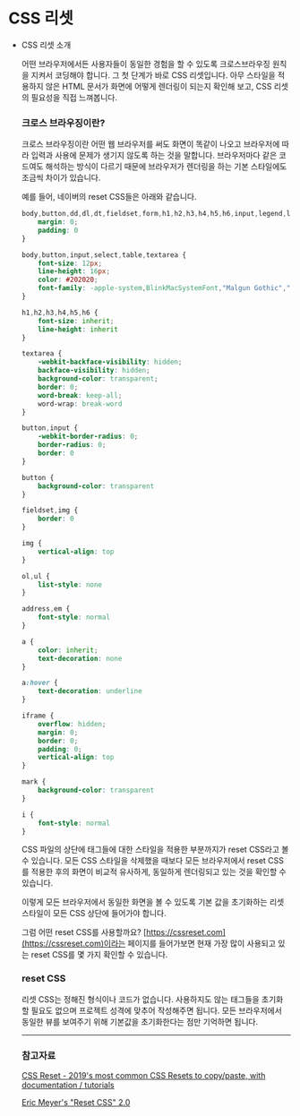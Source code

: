 # CSS 리셋

- CSS 리셋 소개

    어떤 브라우저에서든 사용자들이 동일한 경험을 할 수 있도록 크로스브라우징 원칙을 지켜서 코딩해야 합니다.
    그 첫 단계가 바로 CSS 리셋입니다.
    아무 스타일을 적용하지 않은 HTML 문서가 화면에 어떻게 렌더링이 되는지 확인해 보고, CSS 리셋의 필요성을 직접 느껴봅니다.

    ### 크로스 브라우징이란?

    크로스 브라우징이란 어떤 웹 브라우저를 써도 화면이 똑같이 나오고 브라우저에 따라 입력과 사용에 문제가 생기지 않도록 하는 것을 말합니다.
    브라우저마다 같은 코드여도 해석하는 방식이 다르기 때문에 브라우저가 렌더링을 하는 기본 스타일에도 조금씩 차이가 있습니다.

    예를 들어, 네이버의 reset CSS들은 아래와 같습니다.

    ```css
    body,button,dd,dl,dt,fieldset,form,h1,h2,h3,h4,h5,h6,input,legend,li,ol,p,select,table,td,textarea,th,ul {
        margin: 0;
        padding: 0
    }

    body,button,input,select,table,textarea {
        font-size: 12px;
        line-height: 16px;
        color: #202020;
        font-family: -apple-system,BlinkMacSystemFont,"Malgun Gothic","맑은 고딕",helvetica,"Apple SD Gothic Neo",sans-serif
    }

    h1,h2,h3,h4,h5,h6 {
        font-size: inherit;
        line-height: inherit
    }

    textarea {
        -webkit-backface-visibility: hidden;
        backface-visibility: hidden;
        background-color: transparent;
        border: 0;
        word-break: keep-all;
        word-wrap: break-word
    }

    button,input {
        -webkit-border-radius: 0;
        border-radius: 0;
        border: 0
    }

    button {
        background-color: transparent
    }

    fieldset,img {
        border: 0
    }

    img {
        vertical-align: top
    }

    ol,ul {
        list-style: none
    }

    address,em {
        font-style: normal
    }

    a {
        color: inherit;
        text-decoration: none
    }

    a:hover {
        text-decoration: underline
    }

    iframe {
        overflow: hidden;
        margin: 0;
        border: 0;
        padding: 0;
        vertical-align: top
    }

    mark {
        background-color: transparent
    }

    i {
        font-style: normal
    }
    ```

    CSS 파일의 상단에 태그들에 대한 스타일을 적용한 부분까지가 reset CSS라고 볼 수 있습니다.
    모든 CSS 스타일을 삭제했을 때보다 모든 브라우저에서 reset CSS를 적용한 후의 화면이 비교적 유사하게, 동일하게 렌더링되고 있는 것을 확인할 수 있습니다.

    이렇게 모든 브라우저에서 동일한 화면을 볼 수 있도록 기본 값을 초기화하는 리셋 스타일이 모든 CSS 상단에 들어가야 합니다.

    그럼 어떤 reset CSS를 사용할까요?
    [https://cssreset.com](https://cssreset.com)이라는 페이지를 들어가보면 현재 가장 많이 사용되고 있는 reset CSS를 몇 가지 확인할 수 있습니다.

    ### reset CSS

    리셋 CSS는 정해진 형식이나 코드가 없습니다.
    사용하지도 않는 태그들을 초기화 할 필요도 없으며 프로젝트 성격에 맞추어 작성해주면 됩니다.
    모든 브라우저에서 동일한 뷰를 보여주기 위해 기본값을 초기화한다는 점만 기억하면 됩니다.

    ---

    ### 참고자료

    [CSS Reset - 2019's most common CSS Resets to copy/paste, with documentation / tutorials](https://cssreset.com/)

    [Eric Meyer's "Reset CSS" 2.0](https://cssdeck.com/blog/scripts/eric-meyer-reset-css/)